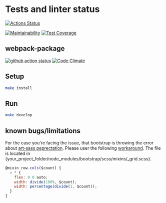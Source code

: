 # Tests and linter status

[![Actions Status](https://github.com/DiBDV/frontend-project-11/workflows/hexlet-check/badge.svg)](https://github.com/DiBDV/frontend-project-11/actions)

[![Maintainability](https://api.codeclimate.com/v1/badges/97f6af44a0680256a902/maintainability)](https://codeclimate.com/github/DiBDV/frontend-project-11/maintainability)
[![Test Coverage](https://api.codeclimate.com/v1/badges/97f6af44a0680256a902/test_coverage)](https://codeclimate.com/github/DiBDV/frontend-project-11/test_coverage)

## webpack-package

[![github action status](https://github.com/hexlet-boilerplates/webpack-package/workflows/Node%20CI/badge.svg)](https://github.com/hexlet-boilerplates/webpack-package/actions)
[![Code Climate](https://codeclimate.com/github/hexlet-boilerplates/webpack-package/badges/gpa.svg)](https://codeclimate.com/github/hexlet-boilerplates/webpack-package)

## Setup

```sh
make install
```

## Run

```sh
make develop
```


## known bugs/limitations

For the case you're facing the issue, that bootstrap is throwing the error about [art-sass peprectation](https://github.com/twbs/bootstrap/issues/39028). Please user the following [workaround](https://github.com/twbs/bootstrap/pull/39030/files#diff-41667d8b9901aa9fa52483b538bb9026c287f2c663d2fdc01acffa06888cc087). The file is located in {your_project_folder/node_modules/bootstrap/scss/mixins/_grid.scss}.

```js
@mixin row-cols($count) {
  > * {
    flex: 0 0 auto;
    width: divide(100%, $count);
    width: percentage(divide(1, $count));
  }
}
```
